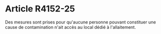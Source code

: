 # Article R4152-25

  
Des mesures sont prises pour qu'aucune personne pouvant constituer une cause de contamination n'ait accès au local dédié à l'allaitement.